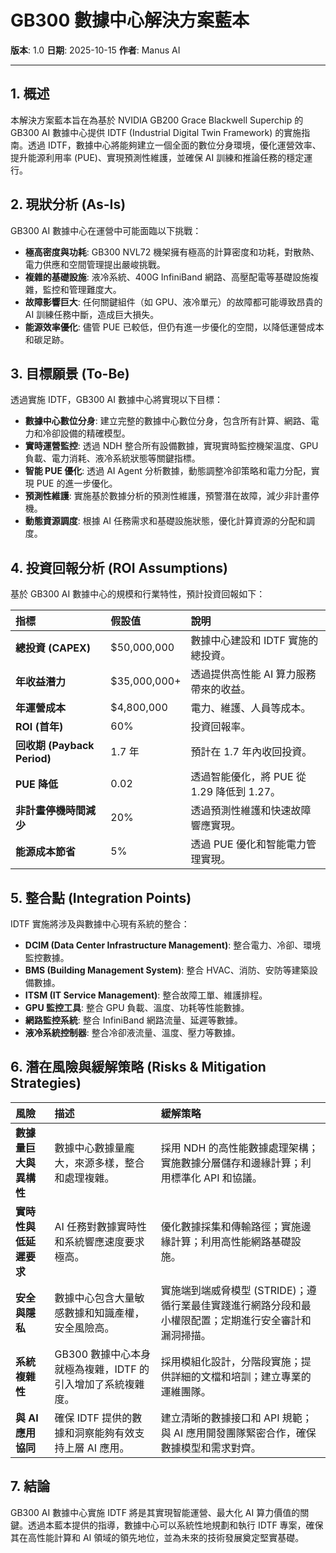 # GB300 數據中心解決方案藍本

**版本**: 1.0
**日期**: 2025-10-15
**作者**: Manus AI

---

## 1. 概述

本解決方案藍本旨在為基於 NVIDIA GB200 Grace Blackwell Superchip 的 GB300 AI 數據中心提供 IDTF (Industrial Digital Twin Framework) 的實施指南。透過 IDTF，數據中心將能夠建立一個全面的數位分身環境，優化運營效率、提升能源利用率 (PUE)、實現預測性維護，並確保 AI 訓練和推論任務的穩定運行。

## 2. 現狀分析 (As-Is)

GB300 AI 數據中心在運營中可能面臨以下挑戰：

*   **極高密度與功耗**: GB300 NVL72 機架擁有極高的計算密度和功耗，對散熱、電力供應和空間管理提出嚴峻挑戰。
*   **複雜的基礎設施**: 液冷系統、400G InfiniBand 網路、高壓配電等基礎設施複雜，監控和管理難度大。
*   **故障影響巨大**: 任何關鍵組件（如 GPU、液冷單元）的故障都可能導致昂貴的 AI 訓練任務中斷，造成巨大損失。
*   **能源效率優化**: 儘管 PUE 已較低，但仍有進一步優化的空間，以降低運營成本和碳足跡。

## 3. 目標願景 (To-Be)

透過實施 IDTF，GB300 AI 數據中心將實現以下目標：

*   **數據中心數位分身**: 建立完整的數據中心數位分身，包含所有計算、網路、電力和冷卻設備的精確模型。
*   **實時運營監控**: 透過 NDH 整合所有設備數據，實現實時監控機架溫度、GPU 負載、電力消耗、液冷系統狀態等關鍵指標。
*   **智能 PUE 優化**: 透過 AI Agent 分析數據，動態調整冷卻策略和電力分配，實現 PUE 的進一步優化。
*   **預測性維護**: 實施基於數據分析的預測性維護，預警潛在故障，減少非計畫停機。
*   **動態資源調度**: 根據 AI 任務需求和基礎設施狀態，優化計算資源的分配和調度。

## 4. 投資回報分析 (ROI Assumptions)

基於 GB300 AI 數據中心的規模和行業特性，預計投資回報如下：

| 指標 | 假設值 | 說明 |
|:---|:---|:---|
| **總投資 (CAPEX)** | $50,000,000 | 數據中心建設和 IDTF 實施的總投資。 |
| **年收益潛力** | $35,000,000+ | 透過提供高性能 AI 算力服務帶來的收益。 |
| **年運營成本** | $4,800,000 | 電力、維護、人員等成本。 |
| **ROI (首年)** | 60% | 投資回報率。 |
| **回收期 (Payback Period)** | 1.7 年 | 預計在 1.7 年內收回投資。 |
| **PUE 降低** | 0.02 | 透過智能優化，將 PUE 從 1.29 降低到 1.27。 |
| **非計畫停機時間減少** | 20% | 透過預測性維護和快速故障響應實現。 |
| **能源成本節省** | 5% | 透過 PUE 優化和智能電力管理實現。 |

## 5. 整合點 (Integration Points)

IDTF 實施將涉及與數據中心現有系統的整合：

*   **DCIM (Data Center Infrastructure Management)**: 整合電力、冷卻、環境監控數據。
*   **BMS (Building Management System)**: 整合 HVAC、消防、安防等建築設備數據。
*   **ITSM (IT Service Management)**: 整合故障工單、維護排程。
*   **GPU 監控工具**: 整合 GPU 負載、溫度、功耗等性能數據。
*   **網路監控系統**: 整合 InfiniBand 網路流量、延遲等數據。
*   **液冷系統控制器**: 整合冷卻液流量、溫度、壓力等數據。

## 6. 潛在風險與緩解策略 (Risks & Mitigation Strategies)

| 風險 | 描述 | 緩解策略 |
|:---|:---|:---|
| **數據量巨大與異構性** | 數據中心數據量龐大，來源多樣，整合和處理複雜。 | 採用 NDH 的高性能數據處理架構；實施數據分層儲存和邊緣計算；利用標準化 API 和協議。 |
| **實時性與低延遲要求** | AI 任務對數據實時性和系統響應速度要求極高。 | 優化數據採集和傳輸路徑；實施邊緣計算；利用高性能網路基礎設施。 |
| **安全與隱私** | 數據中心包含大量敏感數據和知識產權，安全風險高。 | 實施端到端威脅模型 (STRIDE)；遵循行業最佳實踐進行網路分段和最小權限配置；定期進行安全審計和漏洞掃描。 |
| **系統複雜性** | GB300 數據中心本身就極為複雜，IDTF 的引入增加了系統複雜度。 | 採用模組化設計，分階段實施；提供詳細的文檔和培訓；建立專業的運維團隊。 |
| **與 AI 應用協同** | 確保 IDTF 提供的數據和洞察能夠有效支持上層 AI 應用。 | 建立清晰的數據接口和 API 規範；與 AI 應用開發團隊緊密合作，確保數據模型和需求對齊。 |

## 7. 結論

GB300 AI 數據中心實施 IDTF 將是其實現智能運營、最大化 AI 算力價值的關鍵。透過本藍本提供的指導，數據中心可以系統性地規劃和執行 IDTF 專案，確保其在高性能計算和 AI 領域的領先地位，並為未來的技術發展奠定堅實基礎。
